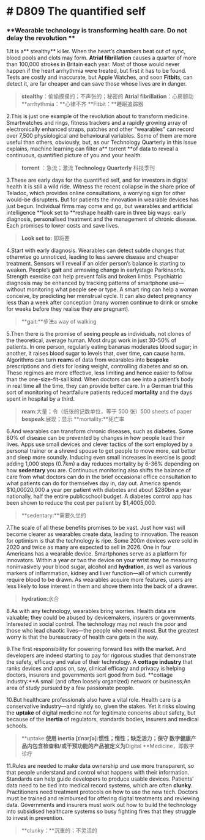 # # D809 The quantified self
### **Wearable technology is transforming health care. Do not delay the revolution **
1.It is a** stealthy** killer. When the heart’s chambers beat out of sync, blood pools and clots may form. **Atrial fibrillation** causes a quarter of more than 100,000 strokes in Britain each year. Most of those would never happen if the heart arrhythmia were treated, but first it has to be found. Tests are costly and inaccurate, but Apple Watches, and soon **Fitbit**s, can detect it, are far cheaper and can save those whose lives are in danger.

> **stealthy**：偷偷摸摸的；不声张的；秘密的
> **Atrial fibrillation**：心房颤动
> **arrhythmia：**心律不齐
> **Fitbit：**睡眠追踪器

2.This is just one example of the revolution about to transform medicine. Smartwatches and ­rings, fitness trackers and a rapidly growing array of electronically enhanced straps, patches and other “wearables” can record over 7,500 physiological and behavioural variables. Some of them are more useful than others, obviously, but, as our Technology Quarterly in this issue explains, machine learning can filter a** torrent **of data to reveal a continuous, quantified picture of you and your health.

> **torrent** ：急流；激流
> **Technology Quarterly** 科技季刊

3.These are early days for the quantified self, and for investors in digital health it is still a wild ride. Witness the recent collapse in the share price of Teladoc, which provides online consultations, a worrying sign for other would-­be disrupters. But for patients the innovation in wearable devices has just begun. Individual firms may come and go, but wearables and artificial intelligence **look set to **reshape health care in three big ways: early diagnosis, personalised treatment and the management of chronic disease. Each promises to lower costs and save lives.

> **Look set to:** 即将要

4.Start with early diagnosis. Wearables can detect subtle changes that otherwise go unnoticed, leading to less severe disease and cheaper treatment. Sensors will reveal if an older person’s balance is starting to weaken. People’s **gait** and arm­swing change in early­stage Parkinson’s. Strength exercise can help prevent falls and broken limbs. Psychiatric diagnosis may be enhanced by tracking patterns of smartphone use—without monitoring what people see or type. A smart ring can help a woman conceive, by predicting her menstrual cycle. It can also detect pregnancy less than a week after conception (many women continue to drink or smoke for weeks before they realise they are pregnant).

> **gait:**步法a way of walking

5.Then there is the promise of seeing people as individuals, not clones of the theoretical, average human. Most drugs work in just 30-­50% of patients. In one person, regularly eating bananas moderates blood sugar; in another, it raises blood sugar to levels that, over time, can cause harm. Algorithms can turn **ream**s of data from wearables into **bespoke** prescriptions and diets for losing weight, controlling diabetes and so on. These regimes are more effective, less limiting and hence easier to follow than the one-­size-­fit-s­all kind. When doctors can see into a patient’s body in real time all the time, they can provide better care. In a German trial this sort of monitoring of heart­failure patients reduced **mortality** and the days spent in hospital by a third.

> **ream**:大量；令（纸张的记数单位，等于 500 张）500 sheets of paper
> **bespeak**:展现；显示
> **mortality:**死亡率

6.And wearables can transform chronic diseases, such as diabetes. Some 80% of disease can be prevented by changes in how people lead their lives. Apps use small devices and clever tactics of the sort employed by a personal trainer or a shrewd spouse to get people to move more, eat better and sleep more soundly. Inducing even small increases in exercise is good: adding 1,000 steps (0.7km) a day reduces mortality by 6­-36% depending on how **sedentary** you are. Continuous monitoring also shifts the balance of care from what doctors can do in the brief occasional office consultation to what patients can do for themselves day in, day out. America spends $10,000­20,000 a year per patient with diabetes and about $280bn a year nationally, half the entire public­school budget. A diabetes ­control app has been shown to reduce the cost per patient by $1,400­5,000.

> **sedentary:**需要久坐的

7.The scale of all these benefits promises to be vast. Just how vast will become clearer as wearables create data, leading to innovation. The reason for optimism is that the technology is ripe. Some 200m devices were sold in 2020 and twice as many are expected to sell in 2026. One in four Americans has a wearable device. Smartphones serve as a platform for innovators. Within a year or two the device on your wrist may be measuring non­invasively your blood sugar, alcohol and **hydration**, as well as various markers of inflammation, kidney and liver function—all of which currently require blood to be drawn. As wearables acquire more features, users are less likely to lose interest in them and shove them into the back of a drawer.

> **hydration**:水合

8.As with any technology, wearables bring worries. Health data are valuable; they could be abused by device­makers, insurers or governments interested in social control. The technology may not reach the poor and those who lead chaotic lives—the people who need it most. But the greatest worry is that the bureaucracy of health care gets in the way.

9.The first responsibility for powering forward lies with the market. And developers are indeed starting to pay for rigorous studies that demonstrate the safety, efficacy and value of their technology. A **cottage industry** that ranks devices and apps on, say, clinical efficacy and privacy is helping doctors, insurers and governments sort good from bad.
**cottage industry:**A small (and often loosely organized) network or business;An area of study pursued by a few passionate people.

10.But health­care professionals also have a vital role. Health care is a conservative industry—and rightly so, given the stakes. Yet it risks slowing the **uptake** of digital medicine not for legitimate concerns about safety, but because of the **inertia** of regulators, standards bodies, insurers and medical schools.

> **uptake:**使用
> **inertia** [ɪˈnɜrʃə]:惯性；惰性；缺乏活力；保守
> 数字健康产品内包含检查和/或干预功能的产品被定义为**Digital **Medicine，即数字诊疗

11.Rules are needed to make data ownership and use more transparent, so that people understand and control what happens with their information. Standards can help guide developers to produce usable devices. Patients’ data need to be tied into medical­ record systems, which are often **clunky**. Practitioners need treatment protocols on how to use the new tech. Doctors must be trained and reimbursed for offering digital treatments and reviewing data. Governments and insurers must work out how to build the technology into subsidised health­care systems so busy fighting fires that they struggle to invest in prevention.

> **clunky：**沉重的；不灵活的


